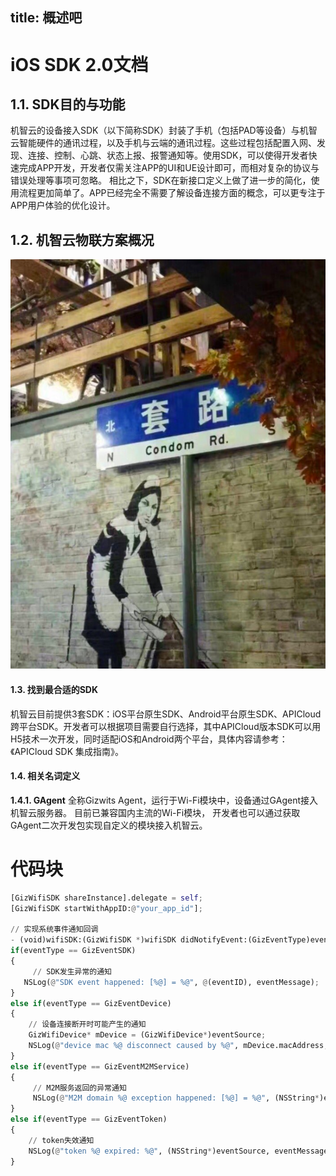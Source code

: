 
title:  概述吧
---
# iOS SDK 2.0文档

## 1.1. SDK目的与功能

机智云的设备接入SDK（以下简称SDK）封装了手机（包括PAD等设备）与机智云智能硬件的通讯过程，以及手机与云端的通讯过程。这些过程包括配置入网、发现、连接、控制、心跳、状态上报、报警通知等。使用SDK，可以使得开发者快速完成APP开发，开发者仅需关注APP的UI和UE设计即可，而相对复杂的协议与错误处理等事项可忽略。 
相比之下，SDK在新接口定义上做了进一步的简化，使用流程更加简单了。APP已经完全不需要了解设备连接方面的概念，可以更专注于APP用户体验的优化设计。

## 1.2. 机智云物联方案概况
![Alt text](/assets/test.png)
#### 1.3. 找到最合适的SDK
机智云目前提供3套SDK：iOS平台原生SDK、Android平台原生SDK、APICloud跨平台SDK。开发者可以根据项目需要自行选择，其中APICloud版本SDK可以用H5技术一次开发，同时适配iOS和Android两个平台，具体内容请参考：《APICloud SDK 集成指南》。
#### 1.4. 相关名词定义
**1.4.1. GAgent**
全称Gizwits Agent，运行于Wi-Fi模块中，设备通过GAgent接入机智云服务器。 目前已兼容国内主流的Wi-Fi模块， 开发者也可以通过获取GAgent二次开发包实现自定义的模块接入机智云。


# 代码块
``` python
[GizWifiSDK shareInstance].delegate = self;
[GizWifiSDK startWithAppID:@"your_app_id"];
 
// 实现系统事件通知回调
- (void)wifiSDK:(GizWifiSDK *)wifiSDK didNotifyEvent:(GizEventType)eventType eventSource:(id)eventSource eventID:(GizWifiErrorCode)eventID eventMessage: (NSString *)eventMessage {
if(eventType == GizEventSDK)
{
     // SDK发生异常的通知
   NSLog(@"SDK event happened: [%@] = %@", @(eventID), eventMessage);
}
else if(eventType == GizEventDevice) 
{
    // 设备连接断开时可能产生的通知
    GizWifiDevice* mDevice = (GizWifiDevice*)eventSource;
    NSLog(@"device mac %@ disconnect caused by %@", mDevice.macAddress, eventMessage);
} 
else if(eventType == GizEventM2MService) 
{
     // M2M服务返回的异常通知
     NSLog(@"M2M domain %@ exception happened: [%@] = %@", (NSString*)eventSource, @(eventID), eventMessage);
} 
else if(eventType == GizEventToken)
{
    // token失效通知
    NSLog(@"token %@ expired: %@", (NSString*)eventSource, eventMessage);
}
```